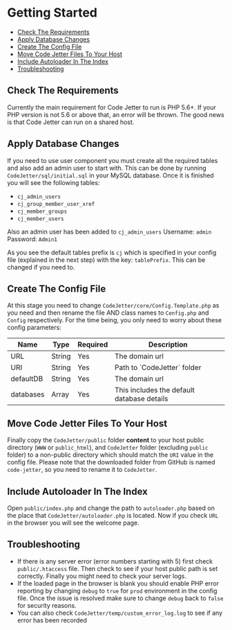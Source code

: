 # Getting Started
- [Check The Requirements](#requirements)
- [Apply Database Changes](#database)
- [Create The Config File](#config)
- [Move Code Jetter Files To Your Host](#copy-files)
- [Include Autoloader In The Index](#autoloader)
- [Troubleshooting](#toubleshooting)

<a name="requirements"></a>
## Check The Requirements
Currently the main requirement for Code Jetter to run is PHP 5.6+. If your PHP version is not 5.6 or above that, an error will be thrown. The good news is that Code Jetter can run on a shared host.

<a name="database"></a>
## Apply Database Changes
If you need to use user component you must create all the required tables and also add an admin user to start with. This can be done by running `CodeJetter/sql/initial.sql` in your MySQL database. Once it is finished you will see the following tables:
- `cj_admin_users`
- `cj_group_member_user_xref`
- `cj_member_groups`
- `cj_member_users`

Also an admin user has been added to `cj_admin_users`
Username: `admin`
Password: `Admin1`

As you see the default tables prefix is `cj` which is specified in your config file (explained in the next step) with the key: `tablePrefix`. This can be changed if you need to.

<a name="config"></a>
## Create The Config File
At this stage you need to change `CodeJetter/core/Config.Template.php` as you need and then rename the file AND class names to `Config.php` and `Config` respectively. For the time being, you only need to worry about these config parameters:

<table width='100%'>
<thead>
<tr><th>Name</th><th>Type</th><th>Required</th><th>Description</th></tr>
</thead>
<tbody>
<tr>
<td>URL</td>
<td>String</td>
<td>Yes</td>
<td>The domain url</td>
</tr>
<tr>
<td>URI</td>
<td>String</td>
<td>Yes</td>
<td>Path to `CodeJetter` folder</td>
</tr>
<tr>
<td>defaultDB</td>
<td>String</td>
<td>Yes</td>
<td>The domain url</td>
</tr>
<tr>
<td>databases</td>
<td>Array</td>
<td>Yes</td>
<td>This includes the default database details</td>
</tr>
</tbody>
</table>

<a name="copy-files"></a>
## Move Code Jetter Files To Your Host
Finally copy the `CodeJetter/public` folder **content** to your host public directory (`WWW` or `public_html`), and `CodeJetter` folder (excluding `public` folder) to a non-public directory which should match the `URI` value in the config file. Please note that the downloaded folder from GitHub is named `code-jetter`, so you need to rename it to `CodeJetter`.

<a name="autoloader"></a>
## Include Autoloader In The Index
Open `public/index.php` and change the path to `autoloader.php` based on the place that `CodeJetter/autoloader.php` is located. Now if you check `URL` in the browser you will see the welcome page.

<a name="toubleshooting"></a>
## Troubleshooting
- If there is any server error (error numbers starting with 5) first check `public/.htaccess` file. Then check to see if your host public path is set correctly. Finally you might need to check your server logs.
- If the loaded page in the browser is blank you should enable PHP error reporting by changing `debug` to `true` for `prod` environment in the config file. Once the issue is resolved make sure to change `debug` back to `false` for security reasons.
- You can also check `CodeJetter/temp/custom_error_log.log` to see if any error has been recorded

